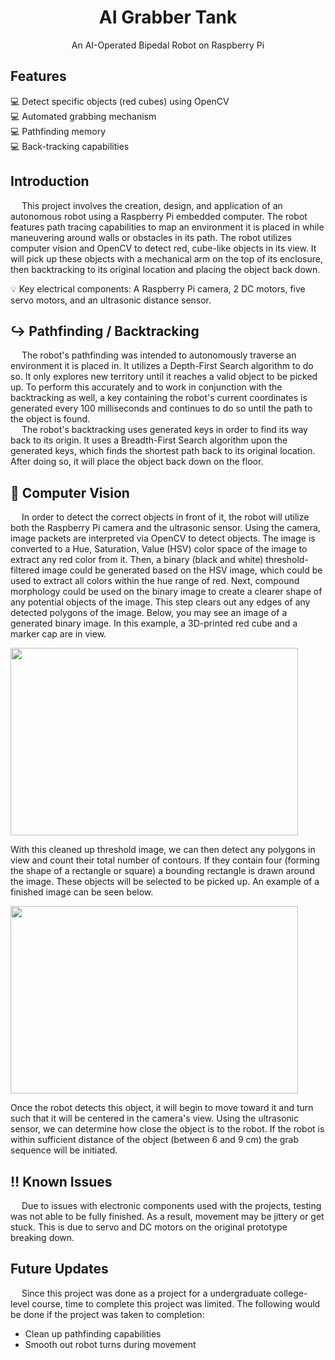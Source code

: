 <h1 align="center">AI Grabber Tank</h1>
<p align="center">An AI-Operated Bipedal Robot on Raspberry Pi</p>

## Features
:computer: Detect specific objects (red cubes) using OpenCV <br />
:computer: Automated grabbing mechanism <br />
:computer: Pathfinding memory <br />
:computer: Back-tracking capabilities <br />

## Introduction
&emsp; This project involves the creation, design, and application of an autonomous robot using a Raspberry Pi embedded computer. The robot features path tracing capabilities
to map an environment it is placed in while maneuvering around walls or obstacles in its path. The robot utilizes computer vision and OpenCV to detect red, cube-like 
objects in its view. It will pick up these objects with a mechanical arm on the top of its enclosure, then backtracking to its original location and placing the object 
back down. <br>

:bulb: Key electrical components: A Raspberry Pi camera, 2 DC motors, five servo motors, and an ultrasonic distance sensor.

## :arrow_right_hook: Pathfinding / Backtracking
&emsp; The robot's pathfinding was intended to autonomously traverse an environment it is placed in. It utilizes a Depth-First Search algorithm to do so. It only explores new 
territory until it reaches a valid object to be picked up. To perform this accurately and to work in conjunction with the backtracking as well, a key containing the
robot's current coordinates is generated every 100 milliseconds and continues to do so until the path to the object is found. <br>
&emsp; The robot's backtracking uses generated keys in order to find its way back to its origin. It uses a Breadth-First Search algorithm upon the generated keys, which finds
the shortest path back to its original location. After doing so, it will place the object back down on the floor.

## :camera_flash: Computer Vision
&emsp; In order to detect the correct objects in front of it, the robot will utilize both the Raspberry Pi camera and the ultrasonic sensor. Using the camera, image
packets are interpreted via OpenCV to detect objects. The image is converted to a Hue, Saturation, Value (HSV) color space of the image to extract any red color from 
it. Then, a binary (black and white) threshold-filtered image could be generated based on the HSV image, which could be used to extract all colors within the hue range
of red. Next, compound morphology could be used on the binary image to create a clearer shape of any potential objects of the image. This step clears out any edges of
any detected polygons of the image. Below, you may see an image of a generated binary image. In this example, a 3D-printed red cube and a marker cap are in view.

<img align="center" width="460" height="300" src="https://i.imgur.com/QnK5Nos.png">

With this cleaned up threshold image, we can then detect any polygons in view and count their total number of contours. If they contain four (forming the shape of a
rectangle or square) a bounding rectangle is drawn around the image. These objects will be selected to be picked up. An example of a finished image can be seen below.

<img align="center" width="460" height="300" src="https://i.imgur.com/cN0QhAi.png">

Once the robot detects this object, it will begin to move toward it and turn such that it will be centered in the camera's view. Using the ultrasonic sensor, we can
determine how close the object is to the robot. If the robot is within sufficient distance of the object (between 6 and 9 cm) the grab sequence will be initiated.

## :bangbang: Known Issues
&emsp; Due to issues with electronic components used with the projects, testing was not able to be fully finished. As a result, movement may be jittery or get stuck.
This is due to servo and DC motors on the original prototype breaking down.
 
## Future Updates
&emsp; Since this project was done as a project for a undergraduate college-level course, time to complete this project was limited. The following would be done if the
project was taken to completion:
  - Clean up pathfinding capabilities
  - Smooth out robot turns during movement
